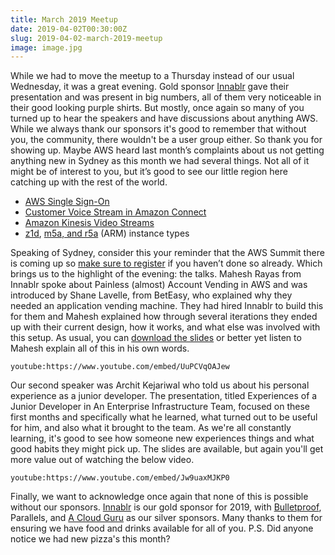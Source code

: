 ```yaml
---
title: March 2019 Meetup
date: 2019-04-02T00:30:00Z
slug: 2019-04-02-march-2019-meetup
image: image.jpg
---
```


While we had to move the meetup to a Thursday instead of our usual Wednesday, it was a great evening. Gold sponsor [Innablr](https://innablr.com.au) gave their presentation and was present in big numbers, all of them very noticeable in their good looking purple shirts. But mostly, once again so many of you turned up to hear the speakers and have discussions about anything AWS. While we always thank our sponsors it's good to remember that without you, the community, there wouldn't be a user group either. So thank you for showing up. Maybe AWS heard last month’s complaints about us not getting anything new in Sydney as this month we had several things. Not all of it might be of interest to you, but it’s good to see our little region here catching up with the rest of the world.

*   [AWS Single Sign-On](https://aws.amazon.com/about-aws/whats-new/2019/02/aws-sso-is-now-available-in-the-asia-pacific-singapore-asia-pacific-sydney-eu-frankfurt-eu-ireland-eu-london-us-east-ohio-and-us-west-oregon-regions/)
*   [Customer Voice Stream in Amazon Connect](https://aws.amazon.com/about-aws/whats-new/2019/02/amazon-connect-now-supports-customer-voice-stream-in-the-asia-pacific-sydney-aws-region)
*   [Amazon Kinesis Video Streams](https://aws.amazon.com/about-aws/whats-new/2019/03/amazon-kinesis-video-streams-is-now-available-in-asia-pacific-sydney)
*   [z1d](https://aws.amazon.com/about-aws/whats-new/2019/03/amazon-ec2-z1d-instances-are-now-available-in-the-europe-frankfurt-and-asia-pacific-sydney-regions/), [m5a, and r5a](https://aws.amazon.com/about-aws/whats-new/2019/03/amazon-ec2-m5a-and-r5a-instances-are-now-available-in-additional-regions/) (ARM) instance types

Speaking of Sydney, consider this your reminder that the AWS Summit there is coming up so [make sure to register](https://pages.awscloud.com/anz-summit-2019.html) if you haven’t done so already. Which brings us to the highlight of the evening: the talks. Mahesh Rayas from Innablr spoke about Painless (almost) Account Vending in AWS and was introduced by Shane Lavelle, from BetEasy, who explained why they needed an application vending machine. They had hired Innablr to build this for them and Mahesh explained how through several iterations they ended up with their current design, how it works, and what else was involved with this setup. As usual, you can [download the slides](account-vending-machine.pdf) or better yet listen to Mahesh explain all of this in his own words.

`youtube:https://www.youtube.com/embed/UuPCVqOAJew`

Our second speaker was Archit Kejariwal who told us about his personal experience as a junior developer. The presentation, titled Experiences of a Junior Developer in An Enterprise Infrastructure Team, focused on these first months and specifically what he learned, what turned out to be useful for him, and also what it brought to the team. As we're all constantly learning, it's good to see how someone new experiences things and what good habits they might pick up. The slides are available, but again you'll get more value out of watching the below video.

`youtube:https://www.youtube.com/embed/Jw9uaxMJKP0`

Finally, we want to acknowledge once again that none of this is possible without our sponsors. [Innablr](https://innablr.com.au/) is our gold sponsor for 2019, with [Bulletproof](https://www.bulletproof.net.au/), Parallels, and [A Cloud Guru](https://acloud.guru) as our silver sponsors. Many thanks to them for ensuring we have food and drinks available for all of you. P.S. Did anyone notice we had new pizza's this month?